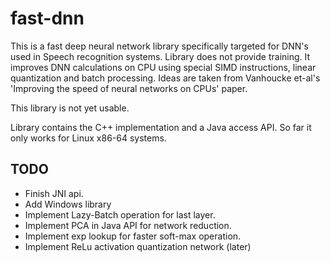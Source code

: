 # fast-dnn
This is a fast deep neural network library specifically targeted for DNN's used in Speech recognition systems.
Library does not provide training. It improves DNN calculations on CPU using special SIMD instructions, linear quantization and batch processing. 
Ideas are taken from Vanhoucke et-al's 'Improving the speed of neural networks on CPUs' paper.

This library is not yet usable.



Library contains the C++ implementation and a Java access API. So far it only works for Linux x86-64 systems.

## TODO
* Finish JNI api. 
* Add Windows library
* Implement Lazy-Batch operation for last layer.
* Implement PCA in Java API for network reduction.
* Implement exp lookup for faster soft-max operation.
* Implement ReLu activation quantization network (later)
